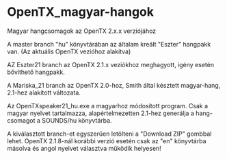 # OpenTX_magyar-hangok
Magyar hangcsomagok az OpenTX 2.x.x verziójához

A master branch "hu" könyvtárában az általam kreált "Eszter" hangpakk van. (Az aktuális OpenTX vezióhoz alakítva)

AZ Eszter21 branch az OpenTX 2.1.x veziókhoz meghagyott, igény esetén bővíthető hangpakk.

A Mariska_21 branch az OpenTX 2.0-hoz, Smith által késztett magyar-hang, 2.1-hez alakított változata.

Az OpenTXspeaker21_hu.exe a magyarhoz módosított program. Csak a magyar nyelvet tartalmazza, alapértelmezetten 2.1-hez generálja a hang-csomagot a SOUNDS/hu könyvtárba.

A kiválasztott branch-et egyszerűen letölteni a "Download ZIP" gombbal lehet.
OpenTX 2.1.8-nál korábbi verzió esetén csak az "en" könyvtárba másolva és angol nyelvet választva működik helyesen!
